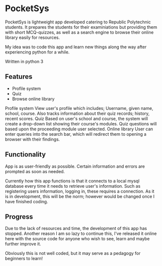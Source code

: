 # PocketSys
PocketSys is lightweight app developed catering to Republic Polytechnic students. It prepares the students for their examiniations but providing them with short MCQ-quizzes, as well as a search engine to browse their online library easily for resources.

My idea was to code this app and learn new things along the way after experiencing python for a while.

Written in python 3

## Features
+ Profile system
+ Quiz
+ Browse online library

Profile system
View user's profile which includes; Username, given name, school, course. Also tracks information about their quiz records; history, recent scores.
Quiz
Based on user's school and course, the system will create a drop-down list showing their course's modules. Quiz questions will based upon the proceeding module user selected.
Online library
User can enter queries into the search bar, which will redirect them to opening a browser with their findings.

## Functionality
App is as user-friendly as possible. Certain information and errors are prompted as soon as needed.

Currently how this app functions is that it connects to a local mysql database every time it needs to retrieve user's information. Such as registering users information, logging in, these requires a connection. As it is in development, this will be the norm; however would be changed once I have finished coding.

## Progress
Due to the lack of resources and time, the development of this app has stopped. Another reason I am so lazy to continue this, I've released it online here with the source code for anyone who wish to see, learn and maybe further improve it.

Obviously this is not well coded, but it may serve as a pedagogy for beginners to learn!
